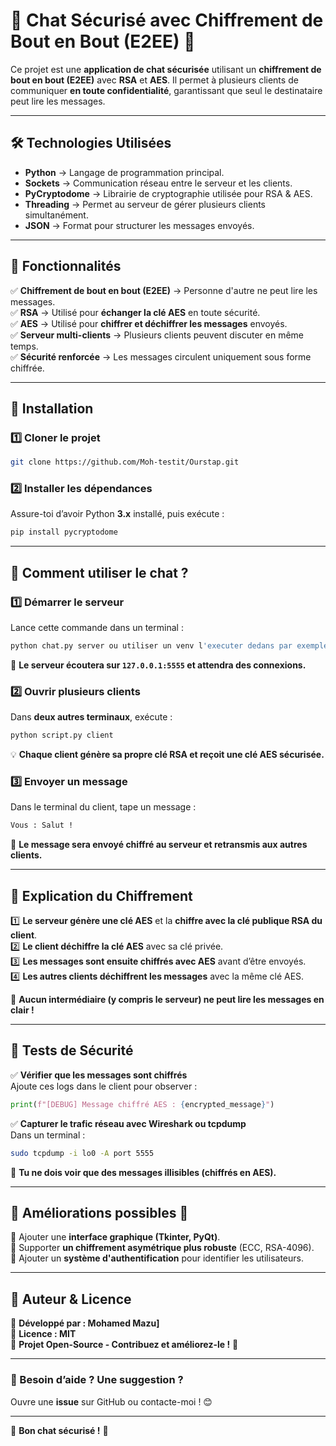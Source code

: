 # **📌 Chat Sécurisé avec Chiffrement de Bout en Bout (E2EE) 🔐**  

Ce projet est une **application de chat sécurisée** utilisant un **chiffrement de bout en bout (E2EE)** avec **RSA** et **AES**. Il permet à plusieurs clients de communiquer **en toute confidentialité**, garantissant que seul le destinataire peut lire les messages.

---

## **🛠️ Technologies Utilisées**
- **Python** → Langage de programmation principal.
- **Sockets** → Communication réseau entre le serveur et les clients.
- **PyCryptodome** → Librairie de cryptographie utilisée pour RSA & AES.
- **Threading** → Permet au serveur de gérer plusieurs clients simultanément.
- **JSON** → Format pour structurer les messages envoyés.

---

## **📌 Fonctionnalités**
✅ **Chiffrement de bout en bout (E2EE)** → Personne d'autre ne peut lire les messages.  
✅ **RSA** → Utilisé pour **échanger la clé AES** en toute sécurité.  
✅ **AES** → Utilisé pour **chiffrer et déchiffrer les messages** envoyés.  
✅ **Serveur multi-clients** → Plusieurs clients peuvent discuter en même temps.  
✅ **Sécurité renforcée** → Les messages circulent uniquement sous forme chiffrée.  

---

## **🚀 Installation**
### **1️⃣ Cloner le projet**
```bash
git clone https://github.com/Moh-testit/Ourstap.git
```

### **2️⃣ Installer les dépendances**
Assure-toi d’avoir Python **3.x** installé, puis exécute :
```bash
pip install pycryptodome
```

---

## **📌 Comment utiliser le chat ?**
### **1️⃣ Démarrer le serveur**
Lance cette commande dans un terminal :
```bash
python chat.py server ou utiliser un venv l'executer dedans par exemple /Users/test/Ourstap/Ourstap/.venv/bin/python chat.py server
```
📌 **Le serveur écoutera sur `127.0.0.1:5555` et attendra des connexions.**

### **2️⃣ Ouvrir plusieurs clients**
Dans **deux autres terminaux**, exécute :
```bash
python script.py client
```
💡 **Chaque client génère sa propre clé RSA et reçoit une clé AES sécurisée.**

### **3️⃣ Envoyer un message**
Dans le terminal du client, tape un message :
```bash
Vous : Salut !
```
👀 **Le message sera envoyé chiffré au serveur et retransmis aux autres clients.**

---

## **🔐 Explication du Chiffrement**
1️⃣ **Le serveur génère une clé AES** et la **chiffre avec la clé publique RSA du client**.  
2️⃣ **Le client déchiffre la clé AES** avec sa clé privée.  
3️⃣ **Les messages sont ensuite chiffrés avec AES** avant d’être envoyés.  
4️⃣ **Les autres clients déchiffrent les messages** avec la même clé AES.  

📌 **Aucun intermédiaire (y compris le serveur) ne peut lire les messages en clair !**  

---

## **📌 Tests de Sécurité**
✅ **Vérifier que les messages sont chiffrés**  
Ajoute ces logs dans le client pour observer :
```python
print(f"[DEBUG] Message chiffré AES : {encrypted_message}")
```
✅ **Capturer le trafic réseau avec Wireshark ou tcpdump**  
Dans un terminal :
```bash
sudo tcpdump -i lo0 -A port 5555
```
📌 **Tu ne dois voir que des messages illisibles (chiffrés en AES).**

---

## **📌 Améliorations possibles 🚀**
🔹 Ajouter une **interface graphique (Tkinter, PyQt)**.  
🔹 Supporter **un chiffrement asymétrique plus robuste** (ECC, RSA-4096).  
🔹 Ajouter un **système d'authentification** pour identifier les utilisateurs.  

---

## **📌 Auteur & Licence**
👤 **Développé par : Mohamed Mazu]**  
📜 **Licence : MIT**  
📌 **Projet Open-Source - Contribuez et améliorez-le !** 🚀  

---

### **💬 Besoin d’aide ? Une suggestion ?**
Ouvre une **issue** sur GitHub ou contacte-moi ! 😊

---
🚀 **Bon chat sécurisé !** 🔐
